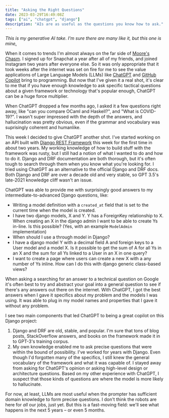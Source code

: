 ```yaml
---
title: "Asking the Right Questions"
date: 2023-03-29T16:49:08Z
tags: ["ai", "chatgpt", "django"]
description: "AIs are as useful as the questions you know how to ask."
---
```


*This is my generative AI take. I'm sure there are many like it, but this one is mine[.](https://www.usmcu.edu/Research/Marine-Corps-History-Division/Frequently-Requested-Topics/Marines-Rifle-Creed/)*

When it comes to trends I'm almost always on the far side of [Moore's Chasm](https://en.wikipedia.org/wiki/Crossing_the_Chasm). I signed up for Snapchat a year after all of my friends, and joined Instagram two years after everyone else. So it was only appropriate that it took weeks after the internet was set on fire for me to see the value applications of Large Language Models (LLMs) like [ChatGPT](https://openai.com/blog/chatgpt) and [GitHub Copilot](https://github.com/features/copilot) bring to programming. But now that I've given it a real shot, it's clear to me that if you have enough knowledge to ask specific tactical questions about a given framework or technology that's popular enough, ChatGPT can be a huge force multiplier.

When ChatGPT dropped a few months ago, I asked it a few questions right away, like "can you compare OCaml and Haskell?", and "What is COVID-19?".  I wasn't super impressed with the depth of the answers, and hallucination was pretty obvious, even if the grammar and vocabulary was suprisingly coherent and humanlike.

This week I decided to give ChatGPT another shot. I've started working on an API built with [Django REST Framework](https://www.django-rest-framework.org) this week for the first time in about two years. My working knowledge of how to build stuff with the framework was rusty, but I still had a notion of what I wanted to do and how to do it. Django and DRF documentation are both thorough, but it's often tough to search through them when you know what you're looking for. I tried using ChatGPT as an alternative to the official Django and DRF docs. Both Django and DRF are over a decade old and very stable, so GPT 3.5's late-2021 knowledge cliff wasn't an issue.

ChatGPT was able to provide me with surprisingly good answers to my intermediate-to-advanced Django questions, like:
- Writing a model definition with a `created_at` field that is set to the current time when the model is created.
- I have two django models, X and Y. Y has a ForeignKey relationship to X. When creating an X in the django admin I want to be able to create Ys in-line. Is this possible? (Yes, with an example `ModelAdmin` implementation)
- When should I use a through model in Django?
- I have a django model Y with a decimal field A and foreign keys to a User model and a model X. Is it possible to get the sum of A for all Ys in an X and the sum for all Ys linked to a User in an X in one query?
- I want to create a page where users can create a new X with a any number of Ys inline. How can I do this with django generic class-based views?

When asking a searching for an answer to a technical question on Google it's often best to try and abstract your goal into a general question to see if there's any answers out there on the internet. With ChatGPT, I got the best answers when I gave it specifics about my problem and the models I was using. It was able to plug in my model names and properties that I gave it without any problem.

I see two main components that led ChatGPT to being a great copilot on this Django project:
1. Django and DRF are old, stable, and popular. I'm sure that tons of blog posts, StackOverflow answers, and books on the framework made it in to GPT-3's training corpus.
2. My own knowledge enabled me to ask precise questions that were within the bound of possibility. I've worked for years with Django. Even though I'd forgotten many of the specifics, I still knew the general vocabulary of the framework and what it was capable of. I stayed away from asking for ChatGPT's opinion or asking high-level design or architecture questions. Based on my other experience with ChatGPT, I suspect that those kinds of questions are where the model is more likely to hallucinate.

For now, at least, LLMs are most useful when the prompter has sufficient domain knowledge to form precise questions. I don't think the robots are here for *all* our jobs, just yet. But this is a fast-moving field: we'll see what happens in the next 5 years – or even 5 months.